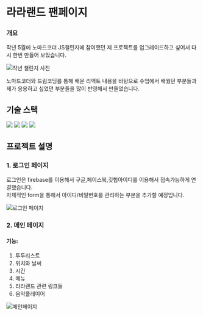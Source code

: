 # 라라랜드 팬페이지

### 개요

작년 5월에 노마드코더 JS챌린지에 참여했던 제 프로젝트를 업그레이드하고 싶어서 다시 한번 만들어 보았습니다. <br>

![작년 챌린지 사진](https://user-images.githubusercontent.com/80830981/171028998-09edc9f8-d34d-487f-a21c-d4d02517845e.png)

노마드코더와 드림코딩를 통해 배운 리액트 내용을 바탕으로 수업에서 배웠던 부분들과 제가 응용하고 싶었던 부분들을 많이 반영해서 만들었습니다.<br>


## 기술 스택
<p align="left">
<img src="https://img.shields.io/badge/Firebase-FFCA28?style=flat-square&logo=firebase&logoColor=white"/>
<img src="https://img.shields.io/badge/React-61DAFB?style=flat-square&logo=react&logoColor=white">
<img src="https://img.shields.io/badge/Youtube-000000?style=flat-square&logo=youtube&logoColor=red">
<img src="https://img.shields.io/badge/React-router-CA4245?style=flat-square&logo=reactrouter&logoColor=red">
</p>
  
## 프로젝트 설명
 
###  1. 로그인 페이지
 
 로그인은 firebase를 이용해서 구글,페이스북,깃헙아이디를 이용해서 접속가능하게 연결했습니다.<br> 
 자체적인 form을 통해서 아이디/비밀번호를 관리하는 부분을 추가할 예정입니다.
 
 ![로그인 페이지](https://user-images.githubusercontent.com/80830981/171029183-e53691d2-bc73-4897-9be6-8db581a94022.png)

### 2. 메인 페이지

#### 기능: 
1. 투두리스트
2. 위치와 날씨
3. 시간
4. 메뉴
5. 라라랜드 관련 링크들 
6. 음악플레이어


![메인페이지](https://user-images.githubusercontent.com/80830981/171029584-f271ddb0-3fda-4b3d-b822-c8d8c8add7e1.png)
